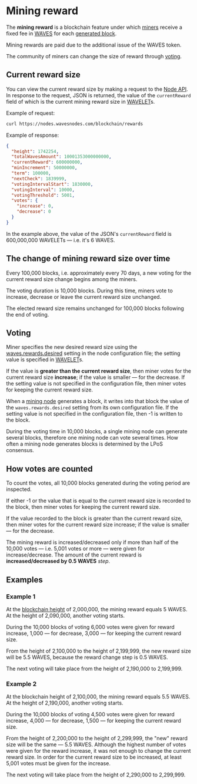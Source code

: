 # Mining reward

The **mining reward** is a blockchain feature under which [miners](/en/blockchain/mining/miner) receive a fixed fee in [WAVES](/en/blockchain/token/waves) for each [generated block](/en/blockchain/block/block-generation/).

Mining rewards are paid due to the additional issue of the WAVES token.

The community of miners can change the size of reward through [voting](#voting).

## Current reward size

You can view the current reward size by making a request to the [Node API](/en/waves-node/node-api/). In response to the request, JSON is returned, the value of the `currentReward` field of which is the current mining reward size in [WAVELET](/en/blockchain/token/waves)s.

Example of request:

```bash
curl https://nodes.wavesnodes.com/blockchain/rewards
```

Example of response:

``` json
{
  "height": 1742254,
  "totalWavesAmount": 10001353000000000,
  "currentReward": 600000000,
  "minIncrement": 50000000,
  "term": 100000,
  "nextCheck": 1839999,
  "votingIntervalStart": 1830000,
  "votingInterval": 10000,
  "votingThreshold": 5001,
  "votes": {
    "increase": 0,
    "decrease": 0
  }
}
```

In the example above, the value of the JSON's `currentReward` field is 600,000,000 WAVELETs — i.e. it's 6 WAVES.

## The change of mining reward size over time

Every 100,000 blocks, i.e. approximately every 70 days, a new voting for the current reward size change begins among the miners.

The voting duration is 10,000 blocks. During this time, miners vote to increase, decrease or leave the current reward size unchanged.

The elected reward size remains unchanged for 100,000 blocks following the end of voting.

<a id="voting"></a>
## Voting

Miner specifies the new desired reward size using the [waves.rewards.desired](/en/waves-node/node-configuration#rewards) setting in the node configuration file; the setting value is specified in [WAVELET](/en/blockchain/token/waves)s.

If the value is **greater than the current reward size**, then miner votes for the current reward size **increase**; if the value is smaller — for the decrease. If the setting value is not specified in the configuration file, then miner votes for keeping the current reward size.

When a [mining node](/en/blockchain/node/mining-node) generates a block, it writes into that block the value of the `waves.rewards.desired` setting from its own configuration file. If the setting value is not specified in the configuration file, then -1 is written to the block.

During the voting time in 10,000 blocks, a single mining node can generate several blocks, therefore one mining node can vote several times. How often a mining node generates blocks is determined by the LPoS consensus.

## How votes are counted

To count the votes, all 10,000 blocks generated during the voting period are inspected.

If either -1 or the value that is equal to the current reward size is recorded to the block, then miner votes for keeping the current reward size.

If the value recorded to the block is greater than the current reward size, then miner votes for the current reward size increase; if the value is smaller — for the decrease.

The mining reward is increased/decreased only if more than half of the 10,000 votes — i.e. 5,001 votes or more — were given for increase/decrease. The amount of the current reward is **increased/decreased by 0.5 WAVES** _step_.

## Examples

### Example 1

At the [blockchain height](/en/blockchain/glossary#blockchain-height) of 2,000,000, the mining reward equals 5 WAVES. At the height of 2,090,000, another voting starts.

During the 10,000 blocks of voting 6,000 votes were given for reward increase, 1,000 — for decrease, 3,000 — for keeping the current reward size.

From the height of 2,100,000 to the height of 2,199,999, the new reward size will be 5.5 WAVES, because the reward change step is 0.5 WAVES.

The next voting will take place from the height of 2,190,000 to 2,199,999.

### Example 2

At the blockchain height of 2,100,000, the mining reward equals 5.5 WAVES. At the height of 2,190,000, another voting starts.

During the 10,000 blocks of voting 4,500 votes were given for reward increase, 4,000 — for decrease, 1,500 — for keeping the current reward size.

From the height of 2,200,000 to the height of 2,299,999, the "new" reward size will be the same — 5.5 WAVES. Although the highest number of votes were given for the reward increase, it was not enough to change the current reward size. In order for the current reward size to be increased, at least 5,001 votes must be given for the increase.

The next voting will take place from the height of 2,290,000 to 2,299,999.
